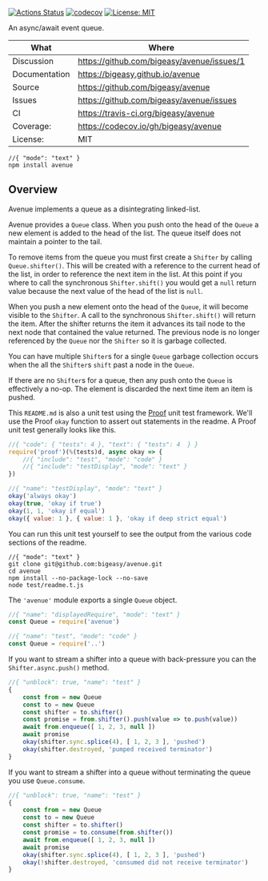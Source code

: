 [![Actions Status](https://github.com/bigeasy/avenue/workflows/Node%20CI/badge.svg)](https://github.com/bigeasy/avenue/actions)
[![codecov](https://codecov.io/gh/bigeasy/avenue/branch/master/graph/badge.svg)](https://codecov.io/gh/bigeasy/avenue)
[![License: MIT](https://img.shields.io/badge/License-MIT-yellow.svg)](https://opensource.org/licenses/MIT)

An async/await event queue.

| What          | Where                                         |
| --- | --- |
| Discussion    | https://github.com/bigeasy/avenue/issues/1    |
| Documentation | https://bigeasy.github.io/avenue              |
| Source        | https://github.com/bigeasy/avenue             |
| Issues        | https://github.com/bigeasy/avenue/issues      |
| CI            | https://travis-ci.org/bigeasy/avenue          |
| Coverage:     | https://codecov.io/gh/bigeasy/avenue          |
| License:      | MIT                                           |


```text
//{ "mode": "text" }
npm install avenue
```

## Overview

Avenue implements a queue as a disintegrating linked-list.

Avenue provides a `Queue` class. When you push onto the head of the `Queue` a
new element is added to the head of the list. The queue itself does not maintain
a pointer to the tail.

To remove items from the queue you must first create a `Shifter` by calling
`Queue.shifter()`. This will be created with a reference to the current head of
the list, in order to reference the next item in the list. At this point if you
where to call the synchronous `Shifter.shift()` you would get a `null` return
value because the next value of the head of the list is `null`.

When you push a new element onto the head of the `Queue`, it will become visible
to the `Shifter`. A call to the synchronous `Shifter.shift()` will return the
item. After the shifter returns the item it advances its tail node to the next
node that contained the value returned. The previous node is no longer
referenced by the `Queue` nor the `Shifter` so it is garbage collected.

You can have multiple `Shifter`s for a single `Queue` garbage collection occurs
when the all the `Shifter`s `shift` past a node in the `Queue`.

If there are no `Shifter`s for a queue, then any push onto the `Queue` is
effectively a no-op. The element is discarded the next time item an item is
pushed.

This `README.md` is also a unit test using the
[Proof](https://github.com/bigeasy/proof) unit test framework. We'll use the
Proof `okay` function to assert out statements in the readme. A Proof unit test
generally looks like this.

```javascript
//{ "code": { "tests": 4 }, "text": { "tests": 4  } }
require('proof')(%(tests)d, async okay => {
    //{ "include": "test", "mode": "code" }
    //{ "include": "testDisplay", "mode": "text" }
})
```

```javascript
//{ "name": "testDisplay", "mode": "text" }
okay('always okay')
okay(true, 'okay if true')
okay(1, 1, 'okay if equal')
okay({ value: 1 }, { value: 1 }, 'okay if deep strict equal')
```

You can run this unit test yourself to see the output from the various
code sections of the readme.

```text
//{ "mode": "text" }
git clone git@github.com:bigeasy/avenue.git
cd avenue
npm install --no-package-lock --no-save
node test/readme.t.js
```

The `'avenue'` module exports a single `Queue` object.

```javascript
//{ "name": "displayedRequire", "mode": "text" }
const Queue = require('avenue')
```

```javascript
//{ "name": "test", "mode": "code" }
const Queue = require('..')
```

If you want to stream a shifter into a queue with back-pressure you can the
`Shifter.async.push()` method.


```javascript
//{ "unblock": true, "name": "test" }
{
    const from = new Queue
    const to = new Queue
    const shifter = to.shifter()
    const promise = from.shifter().push(value => to.push(value))
    await from.enqueue([ 1, 2, 3, null ])
    await promise
    okay(shifter.sync.splice(4), [ 1, 2, 3 ], 'pushed')
    okay(shifter.destroyed, 'pumped received terminator')
}
```

If you want to stream a shifter into a queue without terminating the queue you
use `Queue.consume`.

```javascript
//{ "unblock": true, "name": "test" }
{
    const from = new Queue
    const to = new Queue
    const shifter = to.shifter()
    const promise = to.consume(from.shifter())
    await from.enqueue([ 1, 2, 3, null ])
    await promise
    okay(shifter.sync.splice(4), [ 1, 2, 3 ], 'pushed')
    okay(!shifter.destroyed, 'consumed did not receive terminator')
}
```
